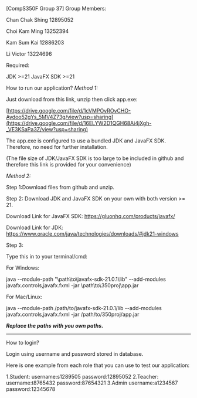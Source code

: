[CompS350F Group 37]
Group Members:​

Chan Chak Shing 12895052​

Choi Kam Ming 13252394​

Kam Sum Kai 12886203​

Li Victor 13224696

Required:

JDK >=21
JavaFX SDK >=21

How to run our application?
*Method 1:*

Just download from this link, unzip then click app.exe:

[https://drive.google.com/file/d/1cVMPOvROvCHO-Aydoo52gYs_5MV4Z73g/view?usp=sharing](https://drive.google.com/file/d/16ELYW2D1QGH68Ai4jXgh-_VE3KSaPa3Z/view?usp=sharing)

The app.exe is configured to use a bundled JDK and JavaFX SDK. Therefore, no need for further installation.

(The file size of JDK/JavaFX SDK is too large to be included in github and therefore this link is provided for your convenience)

*Method 2:*

Step 1:Download files from github and unzip.


Step 2: Download JDK and JavaFX SDK on your own with both version >= 21. 

Download Link for JavaFX SDK:
https://gluonhq.com/products/javafx/

Download Link for JDK:
https://www.oracle.com/java/technologies/downloads/#jdk21-windows

Step 3:

Type this in to your terminal/cmd:

For Windows:

java --module-path "\path\to\javafx-sdk-21.0.1\lib" --add-modules javafx.controls,javafx.fxml -jar \path\to\350proj\app.jar 



For Mac/Linux:

java --module-path /path/to/javafx-sdk-21.0.1/lib --add-modules javafx.controls,javafx.fxml -jar /path/to/350proj/app.jar 


***Replace the paths with you own paths.***



_________________________________________________________________________
How to login?

Login using username and password stored in database.

Here is one example from each role that you can use to test our application:

1.Student:
username:s1289505      password:12895052
2.Teacher:
username:t8765432      password:87654321
3.Admin
username:a1234567      password:12345678

